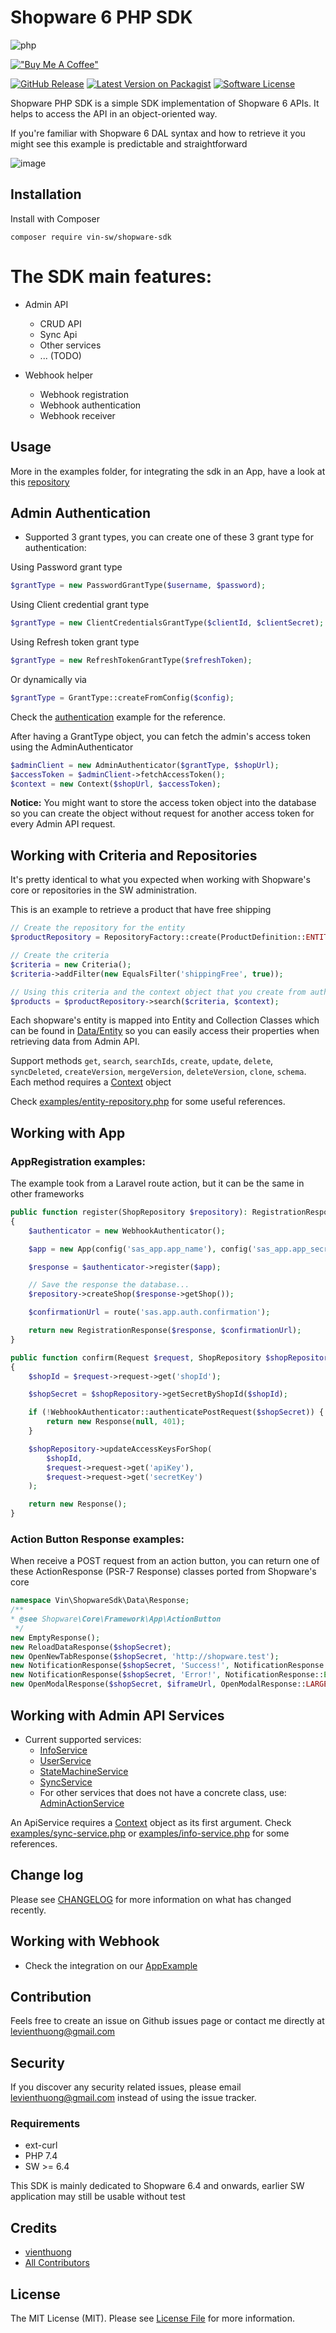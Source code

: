 # Shopware 6 PHP SDK

![php](https://img.shields.io/badge/PHP-777BB4?style=for-the-badge&logo=php&logoColor=white) 

[!["Buy Me A Coffee"](https://www.buymeacoffee.com/assets/img/custom_images/orange_img.png)](https://www.buymeacoffee.com/vinle)

[![GitHub Release](https://img.shields.io/github/v/release/vienthuong/shopware-php-sdk.svg?style=flat)]()
[![Latest Version on Packagist][ico-version]][link-packagist]
[![Software License][ico-license]](LICENSE.md)

Shopware PHP SDK is a simple SDK implementation of Shopware 6 APIs. It helps to access the API in an object-oriented way.

If you're familiar with Shopware 6 DAL syntax and how to retrieve it you might see this example is predictable and straightforward

![image](https://i.imgur.com/NyXy2db.png)

## Installation
Install with Composer
```shell
composer require vin-sw/shopware-sdk
```

# The SDK main features:

- Admin API
  - CRUD API 
  - Sync Api
  - Other services  
  - ... (TODO)
  
- Webhook helper
  - Webhook registration
  - Webhook authentication  
  - Webhook receiver

## Usage

More in the examples folder, for integrating the sdk in an App, have a look at this [repository](https://github.com/vienthuong/AppExample)

## Admin Authentication
- Supported 3 grant types, you can create one of these 3 grant type for authentication:

Using Password grant type
```php
$grantType = new PasswordGrantType($username, $password);
```

Using Client credential grant type

```php
$grantType = new ClientCredentialsGrantType($clientId, $clientSecret);
```

Using Refresh token grant type

```php
$grantType = new RefreshTokenGrantType($refreshToken);
```

Or dynamically via

```php
$grantType = GrantType::createFromConfig($config);
```

Check the [authentication](examples/authentication.php) example for the reference.

After having a GrantType object, you can fetch the admin's access token using the AdminAuthenticator

```php
$adminClient = new AdminAuthenticator($grantType, $shopUrl);
$accessToken = $adminClient->fetchAccessToken();
$context = new Context($shopUrl, $accessToken);
```

**Notice:** You might want to store the access token object into the database so you can create the object without request for another access token for every Admin API request.

## Working with Criteria and Repositories

It's pretty identical to what you expected when working with Shopware's core or repositories in the SW administration.

This is an example to retrieve a product that have free shipping
```php
// Create the repository for the entity
$productRepository = RepositoryFactory::create(ProductDefinition::ENTITY_NAME);

// Create the criteria
$criteria = new Criteria();
$criteria->addFilter(new EqualsFilter('shippingFree', true));

// Using this criteria and the context object that you create from authentication step, you can retrieving the result
$products = $productRepository->search($criteria, $context);
```

Each shopware's entity is mapped into Entity and Collection Classes which can be found in [Data/Entity](/src/Data/Entity) so you can easily access their properties when retrieving data from Admin API.

Support methods `get`, `search`, `searchIds`, `create`, `update`, `delete`, `syncDeleted`, `createVersion`, `mergeVersion`, `deleteVersion`, `clone`, `schema`.
Each method requires a [Context](src/Data/Context.php) object

Check [examples/entity-repository.php](/examples/entity-repository.php) for some useful references.

## Working with App

### AppRegistration examples:
The example took from a Laravel route action, but it can be the same in other frameworks

```php
public function register(ShopRepository $repository): RegistrationResponse
{
    $authenticator = new WebhookAuthenticator();

    $app = new App(config('sas_app.app_name'), config('sas_app.app_secret'));

    $response = $authenticator->register($app);

    // Save the response the database...
    $repository->createShop($response->getShop());

    $confirmationUrl = route('sas.app.auth.confirmation');

    return new RegistrationResponse($response, $confirmationUrl);
}

public function confirm(Request $request, ShopRepository $shopRepository): Response
{
    $shopId = $request->request->get('shopId');

    $shopSecret = $shopRepository->getSecretByShopId($shopId);

    if (!WebhookAuthenticator::authenticatePostRequest($shopSecret)) {
        return new Response(null, 401);
    }

    $shopRepository->updateAccessKeysForShop(
        $shopId,
        $request->request->get('apiKey'),
        $request->request->get('secretKey')
    );

    return new Response();
}
```

### Action Button Response examples:
When receive a POST request from an action button, you can return one of these ActionResponse (PSR-7 Response) classes ported from Shopware's core

```php
namespace Vin\ShopwareSdk\Data\Response;
/**
* @see Shopware\Core\Framework\App\ActionButton
 */
new EmptyResponse();
new ReloadDataResponse($shopSecret);
new OpenNewTabResponse($shopSecret, 'http://shopware.test');
new NotificationResponse($shopSecret, 'Success!', NotificationResponse::SUCCESS);
new NotificationResponse($shopSecret, 'Error!', NotificationResponse::ERROR);
new OpenModalResponse($shopSecret, $iframeUrl, OpenModalResponse::LARGE_SIZE, true);
```

## Working with Admin API Services
- Current supported services: 
  - [InfoService](/src/Service/InfoService.php)
  - [UserService](/src/Service/UserService.php)
  - [StateMachineService](/src/Service/StateMachineService.php)
  - [SyncService](/src/Service/SyncService.php)
  - For other services that does not have a concrete class, use: [AdminActionService](/src/Service/AdminActionService.php)   
  
An ApiService requires a [Context](src/Data/Context.php) object as its first argument. 
Check [examples/sync-service.php](/examples/sync-service.php) or [examples/info-service.php](/examples/info-service.php) for some references.

## Change log
Please see [CHANGELOG](CHANGELOG.md) for more information on what has changed recently.

## Working with Webhook
- Check the integration on our [AppExample](https://github.com/vienthuong/AppExample)

## Contribution
Feels free to create an issue on Github issues page or contact me directly at levienthuong@gmail.com

## Security
If you discover any security related issues, please email levienthuong@gmail.com instead of using the issue tracker.

### Requirements
- ext-curl
- PHP 7.4
- SW >= 6.4

This SDK is mainly dedicated to Shopware 6.4 and onwards, earlier SW application may still be usable without test

## Credits

- [vienthuong][link-author]
- [All Contributors][link-contributors]

## License

The MIT License (MIT). Please see [License File](LICENSE.md) for more information.

[ico-version]: https://img.shields.io/packagist/v/vin-sw/shopware-sdk.svg?style=flat-square
[ico-license]: https://img.shields.io/badge/license-MIT-brightgreen.svg?style=flat-square
[link-packagist]: https://packagist.org/packages/vin-sw/shopware-sdk
[link-downloads]: https://packagist.org/packages/vin-sw/shopware-sdk
[link-author]: https://github.com/vienthuong
[link-contributors]: ../../contributors
